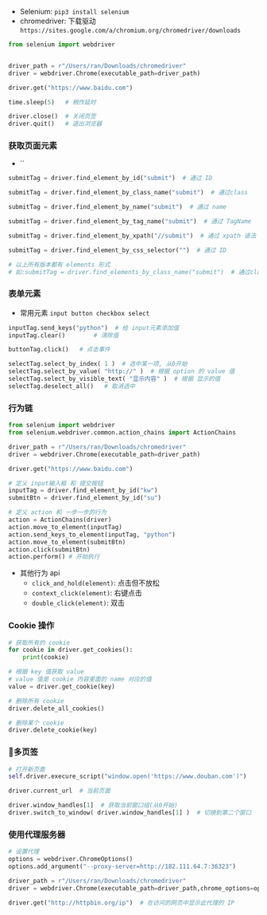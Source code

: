 * Selenium: `pip3 install selenium`
* chromedriver: 下载驱动`https://sites.google.com/a/chromium.org/chromedriver/downloads`


```py
from selenium import webdriver


driver_path = r"/Users/ran/Downloads/chromedriver"
driver = webdriver.Chrome(executable_path=driver_path)

driver.get("https://www.baidu.com")

time.sleep(5)   # 稍作延时

driver.close()  # 关闭页签
driver.quit()   # 退出浏览器
```

### 获取页面元素
* ``
```py
submitTag = driver.find_element_by_id("submit")  # 通过 ID

submitTag = driver.find_element_by_class_name("submit")  # 通过class

submitTag = driver.find_element_by_name("submit")  # 通过 name

submitTag = driver.find_element_by_tag_name("submit")  # 通过 TagName

submitTag = driver.find_element_by_xpath("//submit")  # 通过 xpath 语法

submitTag = driver.find_element_by_css_selector("")  # 通过 ID

# 以上所有版本都有 elements 形式
# 如:submitTag = driver.find_elements_by_class_name("submit")  # 通过class
```



### 表单元素
* 常用元素 `input button checkbox select`

```py
inputTag.send_keys("python")  # 给 input元素添加值
inputTag.clear()        # 清除值

buttonTag.click()   # 点击事件

selectTag.select_by_index( 1 )  # 选中某一项, 从0开始
selectTag.select_by_value( "http://" )  # 根据 option 的 value 值
selectTag.select_by_visible_text( "显示内容" )  # 根据 显示的值
selectTag.deselect_all()   # 取消选中
```


### 行为链
```py
from selenium import webdriver
from selenium.webdriver.common.action_chains import ActionChains

driver_path = r"/Users/ran/Downloads/chromedriver"
driver = webdriver.Chrome(executable_path=driver_path)

driver.get("https://www.baidu.com")

# 定义 input输入框 和 提交按钮
inputTag = driver.find_element_by_id("kw")
submitBtn = driver.find_element_by_id("su")

# 定义 action 和 一步一步的行为
action = ActionChains(driver)
action.move_to_element(inputTag)
action.send_keys_to_element(inputTag, "python")
action.move_to_element(submitBtn)
action.click(submitBtn)
action.perform() # 开始执行
```
* 其他行为 api
    * `click_and_hold(element)`: 点击但不放松
    * `context_click(element)`: 右键点击
    * `double_click(element)`: 双击



### Cookie 操作
```py
# 获取所有的 cookie
for cookie in driver.get_cookies():
    print(cookie)

# 根据 key 值获取 value
# value 值是 cookie 内容里面的 name 对应的值
value = driver.get_cookie(key)

# 删除所有 cookie
driver.delete_all_cookies()

# 删除某个 cookie
driver.delete_cookie(key)
```


### 多页签

```py
# 打开新页面
self.driver.execure_script("window.open('https://www.douban.com')")

driver.current_url  # 当前页面

driver.window_handles[1]  # 获取当前窗口组(从0开始)
driver.switch_to_window( driver.window_handles[1] )  # 切换到第二个窗口
```


### 使用代理服务器
```py
# 设置代理
options = webdriver.ChromeOptions()
options.add_argument("--proxy-server=http://182.111.64.7:36323")

driver_path = r"/Users/ran/Downloads/chromedriver"
driver = webdriver.Chrome(executable_path=driver_path,chrome_options=options)  # 使用代理

driver.get("http://httpbin.org/ip")  # 在访问的网页中显示此代理的 IP
```